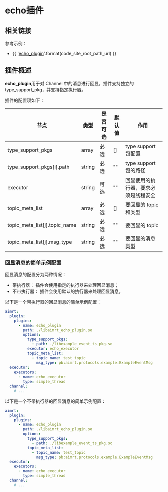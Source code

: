 
# echo插件

## 相关链接

参考示例：
- {{ '[echo_plugin]({}/src/examples/plugins/echo_plugin)'.format(code_site_root_path_url) }}

## 插件概述

**echo_plugin**用于对 Channel 中的消息进行回显，插件支持独立的 type_support_pkg，并支持指定执行器。

插件的配置项如下：

| 节点                              | 类型          | 是否可选| 默认值  | 作用 |
| ----                              | ----          | ----  | ----      | ---- |
| type_support_pkgs                 | array         | 必选  | []        | type support 包配置 |
| type_support_pkgs[i].path         | string        | 必选  | ""        | type support 包的路径 |
| executor                          | string        | 可选  | ""        | 回显使用的执行器，要求必须是线程安全 |
| topic_meta_list                   | array         | 必选  | []        | 要回显的 topic 和类型 |
| topic_meta_list[j].topic_name     | string        | 必选  | ""        | 要回显的 topic |
| topic_meta_list[j].msg_type       | string        | 必选  | ""        | 要回显的消息类型 |



### 回显消息的简单示例配置
回显消息的配置分为两种情况：
- 带执行器： 插件会使用指定的执行器来处理回显消息；
- 不带执行器： 插件会使用默认的执行器来处理回显消息。

以下是一个带执行器的回显消息的简单示例配置：
```yaml
aimrt:
  plugin:
    plugins:
      - name: echo_plugin
        path: ./libaimrt_echo_plugin.so
        options:
          type_support_pkgs:
            - path: ./libexample_event_ts_pkg.so       
          executor: echo_executor
          topic_meta_list:
            - topic_name: test_topic
              msg_type: pb:aimrt.protocols.example.ExampleEventMsg    
  executor:
    executors:
      - name: echo_executor
        type: simple_thread
  channel:
    # ...
```


以下是一个不带执行器的回显消息的简单示例配置：
```yaml
aimrt:
  plugin:
    plugins:
      - name: echo_plugin
        path: ./libaimrt_echo_plugin.so
        options:
          type_support_pkgs:
            - path: ./libexample_event_ts_pkg.so       
          topic_meta_list:
            - topic_name: test_topic
              msg_type: pb:aimrt.protocols.example.ExampleEventMsg    
  executor:
    executors:
      - name: echo_executor
        type: simple_thread
  channel:
    # ...
```

